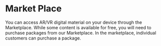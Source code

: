 # Market Place

You can access AR/VR digital material on your device through the Marketplace. While some content is available for free, you will need to purchase packages from our Marketplace. In the marketplace, individual customers can purchase a package.



